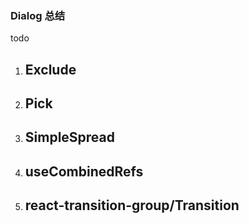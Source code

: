 ### Dialog 总结

todo
1. Exclude
    -

2. Pick
    -

3. SimpleSpread
    -

4. useCombinedRefs
    -

5. react-transition-group/Transition
    -

